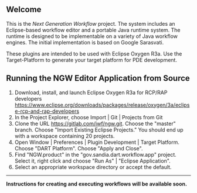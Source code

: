 Welcome
-------

This is the *Next Generation Workflow* project. The system includes an
Eclipse-based workflow editor and a portable Java runtime system. The
runtime is designed to be implementable on a variety of Java workflow
engines. The initial implementation is based on Google Sarasvati.

These plugins are intended to be used with Eclipse Oxygen R3a. Use the
Target-Platform to generate your target platform for PDE development. 

Running	the NGW	Editor Application from Source
-----------

 1. Download, install, and launch Eclipse Oxygen R3a for RCP/RAP developers
   https://www.eclipse.org/downloads/packages/release/oxygen/3a/eclipse-rcp-and-rap-developers
 2. In the Project Explorer, choose Import | Git | Projects from Git
 3. Clone the URL https://gitlab.com/iwf/ngw.git. Choose the "master" branch. Choose "Import Existing Eclipse Projects." You should end 
 up with a workspace containing 20 projects.
 4. Open Window | Preferences | Plugin Development | Target Platform. Choose "DART Platform". Choose "Apply and Close".
 5. Find	"NGW.product" in the "gov.sandia.dart.workflow.app" project. Select it, right click and	choose "Run As" | "Eclipse Application".
 6. Select an appropriate workspace directory or accept the default. 

-------------

**Instructions for creating and executing workflows will be available soon.**
 

